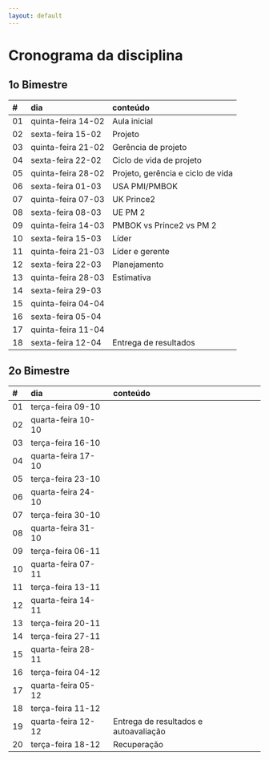 ```yaml
---
layout: default
---
```



# [](#header-1) Cronograma da disciplina

## [](#header-2) 1o Bimestre

| \#   | dia                | conteúdo                          |
| :--- | :----------------- | :-------------------------------- |
| 01   | quinta-feira 14-02 | Aula inicial                      |
| 02   | sexta-feira  15-02 | Projeto                           |
| 03   | quinta-feira 21-02 | Gerência de projeto               |
| 04   | sexta-feira  22-02 | Ciclo de vida de projeto          |
| 05   | quinta-feira 28-02 | Projeto, gerência e ciclo de vida |
| 06   | sexta-feira  01-03 | USA PMI/PMBOK                     |
| 07   | quinta-feira 07-03 | UK Prince2                        |
| 08   | sexta-feira  08-03 | UE PM 2                           |
| 09   | quinta-feira 14-03 | PMBOK vs Prince2 vs PM 2          |
| 10   | sexta-feira  15-03 | Líder                             |
| 11   | quinta-feira 21-03 | Líder e gerente                   |
| 12   | sexta-feira  22-03 | Planejamento                      |
| 13   | quinta-feira 28-03 | Estimativa                        |
| 14   | sexta-feira  29-03 |                                   |
| 15   | quinta-feira 04-04 |                                   |
| 16   | sexta-feira  05-04 |                                   |
| 17   | quinta-feira 11-04 |                                   |
| 18   | sexta-feira  12-04 | Entrega de resultados             |


## [](#header-2) 2o Bimestre

| \#   | dia                | conteúdo                              |
| :--- | :----------------- | :------------------------------------ |
| 01   | terça-feira  09-10 |                                       |
| 02   | quarta-feira 10-10 |                                       |
| 03   | terça-feira  16-10 |                                       |
| 04   | quarta-feira 17-10 |                                       |
| 05   | terça-feira  23-10 |                                       |
| 06   | quarta-feira 24-10 |                                       |
| 07   | terça-feira  30-10 |                                       |
| 08   | quarta-feira 31-10 |                                       |
| 09   | terça-feira  06-11 |                                       |
| 10   | quarta-feira 07-11 |                                       |
| 11   | terça-feira  13-11 |                                       |
| 12   | quarta-feira 14-11 |                                       |
| 13   | terça-feira  20-11 |                                       |
| 14   | terça-feira  27-11 |                                       |
| 15   | quarta-feira 28-11 |                                       |
| 16   | terça-feira  04-12 |                                       |
| 17   | quarta-feira 05-12 |                                       |
| 18   | terça-feira  11-12 |                                       |
| 19   | quarta-feira 12-12 | Entrega de resultados e autoavaliação |
| 20   | terça-feira  18-12 | Recuperação                           |
